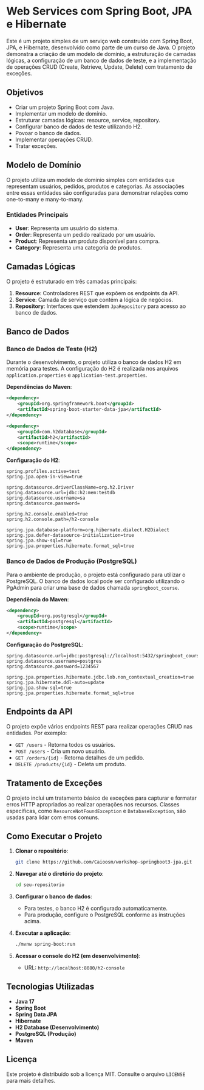 
# Web Services com Spring Boot, JPA e Hibernate

Este é um projeto simples de um serviço web construído com Spring Boot, JPA, e Hibernate, desenvolvido como parte de um curso de Java. O projeto demonstra a criação de um modelo de domínio, a estruturação de camadas lógicas, a configuração de um banco de dados de teste, e a implementação de operações CRUD (Create, Retrieve, Update, Delete) com tratamento de exceções.

## Objetivos

- Criar um projeto Spring Boot com Java.
- Implementar um modelo de domínio.
- Estruturar camadas lógicas: resource, service, repository.
- Configurar banco de dados de teste utilizando H2.
- Povoar o banco de dados.
- Implementar operações CRUD.
- Tratar exceções.

## Modelo de Domínio

O projeto utiliza um modelo de domínio simples com entidades que representam usuários, pedidos, produtos e categorias. As associações entre essas entidades são configuradas para demonstrar relações como one-to-many e many-to-many.

### Entidades Principais

- **User**: Representa um usuário do sistema.
- **Order**: Representa um pedido realizado por um usuário.
- **Product**: Representa um produto disponível para compra.
- **Category**: Representa uma categoria de produtos.

## Camadas Lógicas

O projeto é estruturado em três camadas principais:

1. **Resource**: Controladores REST que expõem os endpoints da API.
2. **Service**: Camada de serviço que contém a lógica de negócios.
3. **Repository**: Interfaces que estendem `JpaRepository` para acesso ao banco de dados.

## Banco de Dados

### Banco de Dados de Teste (H2)

Durante o desenvolvimento, o projeto utiliza o banco de dados H2 em memória para testes. A configuração do H2 é realizada nos arquivos `application.properties` e `application-test.properties`.

**Dependências do Maven**:
```xml
<dependency>
    <groupId>org.springframework.boot</groupId>
    <artifactId>spring-boot-starter-data-jpa</artifactId>
</dependency>

<dependency>
    <groupId>com.h2database</groupId>
    <artifactId>h2</artifactId>
    <scope>runtime</scope>
</dependency>
```

**Configuração do H2**:
```properties
spring.profiles.active=test
spring.jpa.open-in-view=true

spring.datasource.driverClassName=org.h2.Driver
spring.datasource.url=jdbc:h2:mem:testdb
spring.datasource.username=sa
spring.datasource.password=

spring.h2.console.enabled=true
spring.h2.console.path=/h2-console

spring.jpa.database-platform=org.hibernate.dialect.H2Dialect
spring.jpa.defer-datasource-initialization=true
spring.jpa.show-sql=true
spring.jpa.properties.hibernate.format_sql=true
```

### Banco de Dados de Produção (PostgreSQL)

Para o ambiente de produção, o projeto está configurado para utilizar o PostgreSQL. O banco de dados local pode ser configurado utilizando o PgAdmin para criar uma base de dados chamada `springboot_course`.

**Dependência do Maven**:
```xml
<dependency>
    <groupId>org.postgresql</groupId>
    <artifactId>postgresql</artifactId>
    <scope>runtime</scope>
</dependency>
```

**Configuração do PostgreSQL**:
```properties
spring.datasource.url=jdbc:postgresql://localhost:5432/springboot_course
spring.datasource.username=postgres
spring.datasource.password=1234567

spring.jpa.properties.hibernate.jdbc.lob.non_contextual_creation=true
spring.jpa.hibernate.ddl-auto=update
spring.jpa.show-sql=true
spring.jpa.properties.hibernate.format_sql=true
```

## Endpoints da API

O projeto expõe vários endpoints REST para realizar operações CRUD nas entidades. Por exemplo:

- `GET /users` - Retorna todos os usuários.
- `POST /users` - Cria um novo usuário.
- `GET /orders/{id}` - Retorna detalhes de um pedido.
- `DELETE /products/{id}` - Deleta um produto.

## Tratamento de Exceções

O projeto inclui um tratamento básico de exceções para capturar e formatar erros HTTP apropriados ao realizar operações nos recursos. Classes específicas, como `ResourceNotFoundException` e `DatabaseException`, são usadas para lidar com erros comuns.

## Como Executar o Projeto

1. **Clonar o repositório**:
   ```bash
   git clone https://github.com/Caioosm/workshop-springboot3-jpa.git
   ```
2. **Navegar até o diretório do projeto**:
   ```bash
   cd seu-repositorio
   ```
3. **Configurar o banco de dados**:
   - Para testes, o banco H2 é configurado automaticamente.
   - Para produção, configure o PostgreSQL conforme as instruções acima.

4. **Executar a aplicação**:
   ```bash
   ./mvnw spring-boot:run
   ```
5. **Acessar o console do H2 (em desenvolvimento)**:
   - URL: `http://localhost:8080/h2-console`

## Tecnologias Utilizadas

- **Java 17**
- **Spring Boot**
- **Spring Data JPA**
- **Hibernate**
- **H2 Database (Desenvolvimento)**
- **PostgreSQL (Produção)**
- **Maven**

## Licença

Este projeto é distribuído sob a licença MIT. Consulte o arquivo `LICENSE` para mais detalhes.
